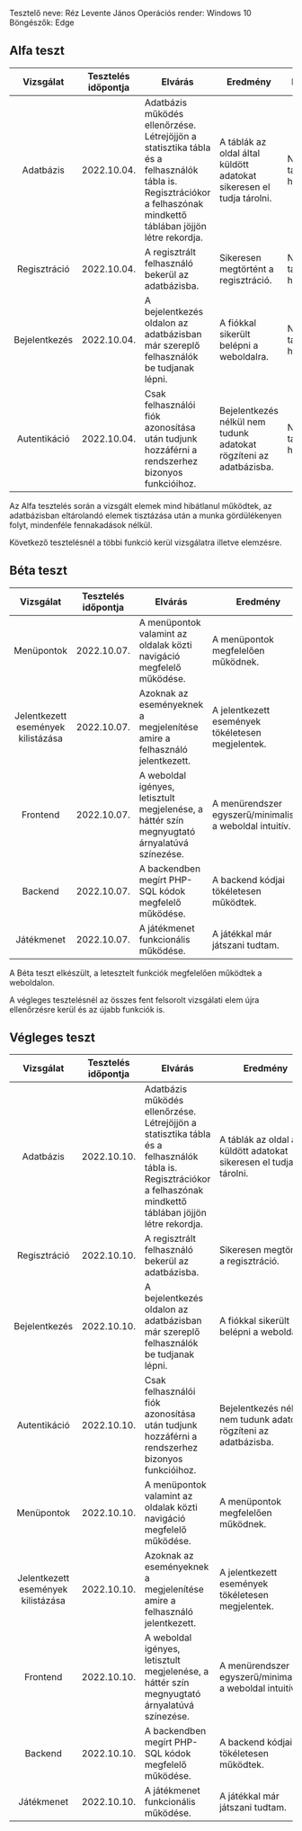 Tesztelő neve: Réz Levente János
Operációs render: Windows 10
Böngészők: Edge

## Alfa teszt

| Vizsgálat | Tesztelés időpontja | Elvárás | Eredmény | Hibák |
| :---: | --- | --- | --- | --- |
| Adatbázis | 2022.10.04. | Adatbázis működés ellenőrzése. Létrejöjjön a statisztika tábla és a felhasználók tábla is. Regisztrációkor a felhaszónak mindkettő táblában jöjjön létre rekordja. | A táblák az oldal által küldött adatokat sikeresen el tudja tárolni. | Nem találtam hibát. |
| Regisztráció | 2022.10.04. | A regisztrált felhasználó bekerül az adatbázisba. | Sikeresen megtörtént a regisztráció. | Nem találtam hibát. |
| Bejelentkezés | 2022.10.04. | A bejelentkezés oldalon az adatbázisban már szereplő felhasználók be tudjanak lépni. | A fiókkal sikerült belépni a weboldalra. | Nem találtam hibát. |
| Autentikáció | 2022.10.04. | Csak felhasználói fiók azonosítása után tudjunk hozzáférni a rendszerhez bizonyos funkcióihoz. | Bejelentkezés nélkül nem tudunk adatokat rögzíteni az adatbázisba. | Nem találtam hibát. |

Az Alfa tesztelés során a vizsgált elemek mind hibátlanul működtek, az adatbázisban eltárolandó elemek tisztázása után a munka gördülékenyen folyt, mindenféle fennakadások nélkül.

Következő tesztelésnél a többi funkció kerül vizsgálatra illetve elemzésre.
## Béta teszt

| Vizsgálat | Tesztelés időpontja | Elvárás | Eredmény | Hibák |
| :---: | --- | --- | --- | --- |
| Menüpontok | 2022.10.07.| A menüpontok valamint az oldalak közti navigáció megfelelő működése. | A menüpontok megfelelően működnek. | Nem találtam hibát. |
| Jelentkezett események kilistázása | 2022.10.07.| Azoknak az eseményeknek a megjelenítése amire a felhasználó jelentkezett. | A jelentkezett események tökéletesen megjelentek. | Nem találtam hibát. |
| Frontend | 2022.10.07.| A weboldal igényes, letisztult megjelenése, a háttér szín megnyugtató árnyalatúvá színezése. | A menürendszer egyszerű/minimalista, a weboldal intuitív. | Nem találtam hibát. |
| Backend | 2022.10.07.| A backendben megírt PHP-SQL kódok megfelelő működése. | A backend kódjai tökéletesen működtek. | Nem találtam hibát. |
| Játékmenet | 2022.10.07.| A játékmenet funkcionális működése. | A játékkal már játszani tudtam. | Nem találtam hibát. |



A Béta teszt elkészült, a letesztelt funkciók megfelelően működtek a weboldalon. 

A végleges tesztelésnél az összes fent felsorolt vizsgálati elem újra ellenőrzésre kerül és az újabb funkciók is.
## Végleges teszt

| Vizsgálat | Tesztelés időpontja | Elvárás | Eredmény | Hibák |
| :---: | --- | --- | --- | --- |
| Adatbázis | 2022.10.10. | Adatbázis működés ellenőrzése. Létrejöjjön a statisztika tábla és a felhasználók tábla is. Regisztrációkor a felhaszónak mindkettő táblában jöjjön létre rekordja. | A táblák az oldal által küldött adatokat sikeresen el tudja tárolni. | Nem találtam hibát. |
| Regisztráció | 2022.10.10. | A regisztrált felhasználó bekerül az adatbázisba. | Sikeresen megtörtént a regisztráció. | Nem találtam hibát. |
| Bejelentkezés | 2022.10.10. | A bejelentkezés oldalon az adatbázisban már szereplő felhasználók be tudjanak lépni. | A fiókkal sikerült belépni a weboldalra. | Nem találtam hibát. |
| Autentikáció | 2022.10.10. | Csak felhasználói fiók azonosítása után tudjunk hozzáférni a rendszerhez bizonyos funkcióihoz. | Bejelentkezés nélkül nem tudunk adatokat rögzíteni az adatbázisba. | Nem találtam hibát. |
| Menüpontok | 2022.10.10.| A menüpontok valamint az oldalak közti navigáció megfelelő működése. | A menüpontok megfelelően működnek. | Nem találtam hibát. |
| Jelentkezett események kilistázása | 2022.10.10.| Azoknak az eseményeknek a megjelenítése amire a felhasználó jelentkezett. | A jelentkezett események tökéletesen megjelentek. | Nem találtam hibát. |
| Frontend | 2022.10.10.| A weboldal igényes, letisztult megjelenése, a háttér szín megnyugtató árnyalatúvá színezése. | A menürendszer egyszerű/minimalista, a weboldal intuitív. | Nem találtam hibát. |
| Backend | 2022.10.10.| A backendben megírt PHP-SQL kódok megfelelő működése. | A backend kódjai tökéletesen működtek. | Nem találtam hibát. |
| Játékmenet | 2022.10.10.| A játékmenet funkcionális működése. | A játékkal már játszani tudtam. | Nem találtam hibát. |
